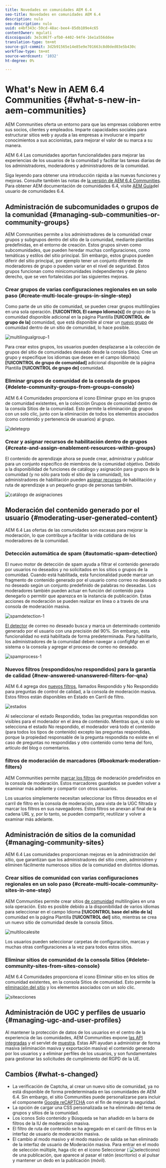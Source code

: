 ```yaml
---
title: Novedades en comunidades AEM 6.4
seo-title: Novedades en comunidades AEM 6.4
description: nulo
seo-description: nulo
uuid: e4bf343c-59cd-48ac-bee4-85db109e4c65
contentOwner: mgulati
discoiquuid: 3e3c867f-afb0-4402-94f4-16e1a556ddee
translation-type: tm+mt
source-git-commit: 3d2b91565e14e85e9e701663c8d0ded03e5b430c
workflow-type: tm+mt
source-wordcount: '1032'
ht-degree: 0%

---
```



# What&#39;s New in AEM 6.4 Communities {#what-s-new-in-aem-communities}

AEM Communities oferta un entorno para que las empresas colaboren entre sus socios, clientes y empleados. Imparte capacidades sociales para estructurar sitios web y ayuda a las empresas a involucrar e impartir conocimientos a sus accionistas, para mejorar el valor de su marca a su manera.

AEM 6.4 Las comunidades aportan funcionalidades para mejorar las experiencias de los usuarios de la comunidad y facilitar las tareas diarias de los administradores, moderadores y administradores de la comunidad.

Siga leyendo para obtener una introducción rápida a las nuevas funciones y mejoras. Consulte también las notas de [la versión de AEM 6.4 Communities](../release-notes/communities-release-notes.md). Para obtener AEM documentación de comunidades 6.4, visite [AEM Guía](home.md)del usuario de comunidades 6.4.

## Administración de subcomunidades o grupos de la comunidad {#managing-sub-communities-or-community-groups}

AEM Communities permite a los administradores de la comunidad crear grupos y subgrupos dentro del sitio de la comunidad, mediante plantillas predefinidas, en el entorno de creación. Estos grupos sirven como subcomunidades, que pueden heredar muchas configuraciones, como temáticas y estilos del sitio principal. Sin embargo, estos grupos pueden diferir del sitio principal, por ejemplo tener un conjunto diferente de moderadores de grupo o pueden variar en el nivel de seguridad. Estos grupos funcionan como minicomunidades independientes y de pleno derecho, que se ven fortalecidas por las siguientes mejoras.

### Crear grupos de varias configuraciones regionales en un solo paso {#create-multi-locale-groups-in-single-step}

Como parte de un sitio de comunidad, se pueden crear grupos multilingües en una sola operación. **[!UICONTROL El campo Idioma(s)]** de grupo de la comunidad disponible adicional en la página Plantilla **[!UICONTROL de grupo de la]** comunidad, que está disponible al crear un [nuevo grupo](groups.md) de comunidad dentro de un sitio de comunidad, lo hace posible.

![multilingualgroup-1](assets/multilingualgroup-1.png)

Para crear estos grupos, los usuarios pueden desplazarse a la colección de grupos del sitio de comunidades deseado desde la consola Sitios. Cree un grupo y especifique los idiomas que desee en el campo Idioma(s) **[!UICONTROL de grupo de comunidad]** adicional disponible de la página Plantilla **[!UICONTROL de grupo de]** comunidad.

### Eliminar grupos de comunidad de la consola de grupos {#delete-community-groups-from-groups-console}

AEM 6.4 Comunidades proporciona el icono Eliminar grupo en los grupos de comunidad existentes, en la colección Grupos de comunidad dentro de la consola Sitios de la comunidad. Esto permite la eliminación [de](groups.md#deleting-the-group) grupos con un solo clic, junto con la eliminación de todos los elementos asociados (como contenido y pertenencia de usuarios) al grupo.

![deletegrp](assets/deletegrp.png)

### Crear y asignar recursos de habilitación dentro de grupos {#create-and-assign-enablement-resources-within-groups}

El contenido de aprendizaje ahora se puede crear, administrar y publicar para un conjunto específico de miembros de la comunidad objetivo. Debido a la disponibilidad de funciones de catálogo y asignación para grupos de la comunidad (y no sólo para todo el sitio de la comunidad), los administradores de habilitación pueden [asignar recursos](resource.md) de habilitación y ruta de aprendizaje a un pequeño grupo de personas también.

![catálogo de asignaciones](assets/assignmentcatalog.png)

## Moderación del contenido generado por el usuario {#moderating-user-generated-content}

AEM 6.4 Las ofertas de las comunidades son escasas para mejorar la moderación, lo que contribuye a facilitar la vida cotidiana de los moderadores de la comunidad.

### Detección automática de spam  {#automatic-spam-detection}

El nuevo motor de detección de spam ayuda a filtrar el contenido generado por usuarios no deseados y no solicitados en los sitios o grupos de la comunidad. Cuando está habilitada, esta funcionalidad puede marcar un fragmento de contenido generado por el usuario como correo no deseado o no deseado según un conjunto predefinido de palabras no deseadas. Los moderadores también pueden actuar en función del contenido para denegarlo o permitir que aparezca en la instancia de publicación. Estas acciones de moderación se pueden realizar en línea o a través de una consola de moderación masiva.

![spamdetection-1](assets/spamdetection-1.png)

[El detector](moderate-ugc.md#spam-detection) de correo no deseado busca y marca un determinado contenido generado por el usuario con una precisión del 90%. Sin embargo, esta funcionalidad no está habilitada de forma predeterminada. Para habilitarlo, los administradores de la comunidad deben navegar a configMgr en el sistema o la consola y agregar el proceso de correo no deseado.

![spamprocess-1](assets/spamprocess-1.png)

### Nuevos filtros (respondidos/no respondidos) para la garantía de calidad {#new-answered-unanswered-filters-for-qna}

AEM 6.4 agrega dos [nuevos filtros](moderation.md#filter-rail), llamados Respondido y No Respondido para preguntas de control de calidad, a la consola de moderación masiva. Estos filtros están disponibles en Estado en Carril de filtro.

![estados](assets/statuses.png)

Al seleccionar el estado Respondido, todas las preguntas respondidas son visibles para el moderador en el área de contenido. Mientras que, si solo se selecciona el estado No respondido, el moderador verá todo el contenido (para todos los tipos de contenido) excepto las preguntas respondidas, porque la propiedad responsable de la pregunta respondida no existe en el caso de preguntas no respondidas y otro contenido como tema del foro, artículo del blog o comentarios.

### filtros de moderación de marcadores {#bookmark-moderation-filters}

AEM Communities permite [marcar los filtros](moderation.md#filter-rail) de moderación predefinidos en la consola de moderación. Estos marcadores guardados se pueden volver a examinar más adelante y compartir con otros usuarios.

Los usuarios simplemente necesitan seleccionar los filtros deseados en el carril de filtro en la consola de moderación, para vista de la UGC filtrada y marcar los filtros en sus navegadores. Estos filtros se anexan al final de la cadena URL y, por lo tanto, se pueden compartir, reutilizar y volver a examinar más adelante.

## Administración de sitios de la comunidad {#managing-community-sites}

AEM 6.4 Las comunidades proporcionan mejoras en la administración del sitio, que garantizan que los administradores del sitio creen, administren y eliminen fácilmente numerosos sitios de la comunidad en distintos idiomas.

### Crear sitios de comunidad con varias configuraciones regionales en un solo paso {#create-multi-locale-community-sites-in-one-step}

AEM Communities permite crear sitios [de comunidad](create-site.md) multilingües en una sola operación. Esto es posible debido a la disponibilidad de varios idiomas para seleccionar en el campo Idioma **[!UICONTROL base del sitio de la]** comunidad en la página Plantilla **[!UICONTROL del]** sitio, mientras se crea un nuevo sitio de comunidad desde la consola Sitios.

![multilocalesite](assets/multilocalesite.png)

Los usuarios pueden seleccionar carpetas de configuración, marcas y muchas otras configuraciones a la vez para todos estos sitios.

### Eliminar sitios de comunidad de la consola Sitios {#delete-community-sites-from-sites-console}

AEM 6.4 Comunidades proporciona el icono Eliminar sitio en los sitios de comunidad existentes, en la consola Sitios de comunidad. Esto permite la [eliminación del sitio](create-site.md) y los elementos asociados con un solo clic.

![siteacciones](assets/siteactions.png)

## Administración de UGC y perfiles de usuario {#managing-ugc-and-user-profiles}

Al mantener la protección de datos de los usuarios en el centro de la experiencia de las comunidades, AEM Communities expone [las API integradas](user-ugc-management-service.md) y el servlet de [muestra](https://github.com/Adobe-Marketing-Cloud/aem-communities-ugc-migration/tree/master/bundles/communities-ugc-management-servlet). Estas API ayudan a administrar de forma masiva (eliminación masiva y exportación masiva) el contenido generado por los usuarios y a eliminar perfiles de los usuarios, y son fundamentales para gestionar las solicitudes de cumplimiento del RGPD de la UE.

## Cambios {#what-s-changed}

* La verificación de Captcha, al crear un nuevo sitio de comunidad, ya no está disponible de forma predeterminada en las comunidades de AEM 6.4. Sin embargo, el sitio Communities puede personalizarse para incluir el componente [Google reCAPTCHA](https://helpx.adobe.com/experience-manager/using/aem_recaptcha.html) con el fin de mejorar la seguridad.
* La opción de cargar una CSS personalizada se ha eliminado del tema de grupos y sitios de la comunidad.
* Los iconos Solo contenido y Búsqueda se han añadido en la barra de filtros de la IU de moderación masiva.
* El filtro de ruta de contenido se ha agregado en el carril de filtros en la interfaz de usuario de moderación masiva.
* El cambio al modo masivo y el modo masivo de salida se han eliminado de la interfaz de usuario de Moderación masiva. Para entrar en el modo de selección múltiple, haga clic en el icono Seleccionar ( ![selecticono](assets/selecticon.png)) de una publicación, que aparece al pasar el ratón (escritorio) o al pulsar y mantener un dedo en la publicación (móvil).
